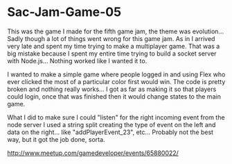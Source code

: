 Sac-Jam-Game-05
================

This was the game I made for the fifth game jam, the theme was evolution... Sadly though a lot of things went wrong for
this game jam. As in I arrived very late and spent my time trying to make a multiplayer game. That was a big mistake 
because I spent my entire time trying to build a socket server with Node.js... Nothing worked like I wanted it to. 

I wanted to make a simple game where people logged in and using Flex who ever clicked the most of a particular color first
would win. The code is pretty broken and nothing really works... I got as far as making it so that players could login, 
once that was finished then it would change states to the main game. 

What I did to make sure I could "listen" for the right incoming event from the node server I used a string split creating 
the type of event on the left and data on the right... like "addPlayerEvent_23", etc... Probably not the best way, but
it got the job done, sorta.

http://www.meetup.com/gamedeveloper/events/65880022/